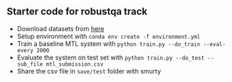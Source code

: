 ## Starter code for robustqa track
- Download datasets from [here](https://drive.google.com/file/d/1qbD5PJ3c9H2zLFlyNx5IOp7zhRvRf_NP/view?usp=sharing)
- Setup environment with `conda env create -f environment.yml`
- Train a baseline MTL system with `python train.py --do_train --eval-every 2000`
- Evaluate the system on test set with `python train.py --do_test --sub_file mtl_submission.csv`
- Share the csv file in `save/test` folder with smurty
